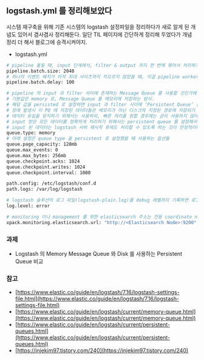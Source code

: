 ## logstash.yml 를 정리해보았다
시스템 재구축을 위해 기존 시스템의 logstash 설정파일을 정리하다가 새로 알게 된 개념도 있어서 겸사겸사 정리해둔다. 일단 TIL 페이지에 간단하게 정리해 두었다가 개념 정리 더 해서 블로그에 승격시켜야지.

- logstash.yml

```bash
# pipeline 돌릴 때, input 단계에서, filter & output 까지 한 번에 묶어서 처리하기 위해, 스레드에서 얼마나 많은 (로그)이벤트를 모을 것인가? 이걸 ‘이벤트 배치’라고 하고, 그 이벤트 배치의 사이즈를 의미한다. 기본값 125
pipeline.batch.size: 2048
# 하나의 이벤트 배치가 아직 최대 사이즈까지 차오르지 않았을 때, 이걸 pipeline worker 에게 보내서 처리하기 위해 추가 이벤트를 기다리기 위한 최대 시간. 기본값 50 밀리초
pipeline.batch.delay: 100

# pipeline 의 input 과 filter 사이에 존재하는 Message Queue 를 사용할 것인가에 대한 설정
# 기본값은 memory 로, Message Queue 를 메모리에 저장하는 방식.
# 해당 값을 persisted 로 설정하면 input 과 filter 사이에 ‘Persistent Queue’ 를 두어, 
# 장애 발생시 이 PQ 에 저장된 데이터들은 메모리가 아닌 디스크의 지정된 경로에 저장되기 때문에 서버가 재시작되면 순차적으로 처리할 수 있다
# 데이터 유실을 방지하기 위해서는 사용하되, 빠른 처리를 원할 경우에는 굳이 사용하지 않아도 될듯?
# input 받은 모든 데이터를 정확하게 처리하기 위해서는 persistent queue 를 설정해서, 
# input 된 데이터는 logstash 서버 재시작 후에도 처리할 수 있도록 하는 것이 안정적이다.
queue.type: memory
# 아래 설정은 queue type 을 persistent 로 설정했을 때 사용하는 옵션들
queue.page_capacity: 128mb
queue.max_events: 0
queue.max_bytes: 256mb
queue.checkpoint.acks: 1024
queue.checkpoint.writes: 1024
queue.checkpoint.interval: 1000

path.config: /etc/logstash/conf.d
path.logs: /var/log/logstash

# logstash 솔루션의 로그 파일(logstash-plain.log)를 debug 레벨까지 기록하면 로그 데이터가 대량으로 발생하기 때문에 error 로그만 따로 기록
log.level: error

# monitoring 이나 management 를 위한 elasticsearch 주소는 전용 coordinate node 를 사용하는 것이 제일 좋을 것으로 판단
xpack.monitoring.elasticsearch.url: "http://<Elasticsearch Node>:9200"
```

### 과제

- Logstash 의 Memory Message Queue 와 Disk 를 사용하는 Persistent Queue 비교

### 참고

- [https://www.elastic.co/guide/en/logstash/7.16/logstash-settings-file.html](https://www.elastic.co/guide/en/logstash/7.16/logstash-settings-file.html)
- [https://www.elastic.co/guide/en/logstash/current/memory-queue.html](https://www.elastic.co/guide/en/logstash/current/memory-queue.html)
- [https://www.elastic.co/guide/en/logstash/current/persistent-queues.html](https://www.elastic.co/guide/en/logstash/current/persistent-queues.html)
- [https://injekim97.tistory.com/240](https://injekim97.tistory.com/240)
